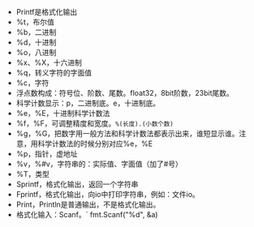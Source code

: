 * Printf是格式化输出
* %t，布尔值
* %b，二进制
* %d，十进制
* %o，八进制
* %x、%X，十六进制
* %q，转义字符的字面值
* %c，字符
* 浮点数构成：符号位、阶数、尾数。float32，8bit阶数，23bit尾数。
* 科学计数显示：p，二进制底。e，十进制底。
* %e，%E，十进制科学计数法
* %f，%F，可调整精度和宽度。` %(长度).(小数个数) `
* %g，%G，把数字用一般方法和科学计数法都表示出来，谁短显示谁。注意，用科学计数法的时候分别对应%e，%E
* %p，指针，虚地址
* %v，%#v，字符串的：实际值、字面值（加了#号）
* %T，类型
* Sprintf，格式化输出，返回一个字符串
* Fprintf，格式化输出，向io中打印字符串，例如：文件io。
* Print，Println是普通输出，不是格式化输出。
* 格式化输入：Scanf。` fmt.Scanf("%d", &a)